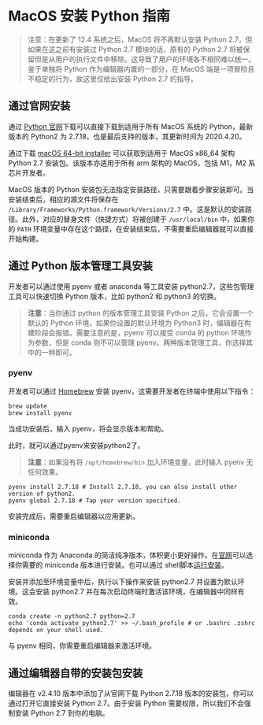 # MacOS 安装 Python 指南

> 注意：在更新了 12.4 系统之后，MacOS 将不再默认安装 Python 2.7，但如果在这之前有安装过 Python 2.7 模块的话，原有的 Python 2.7 将被保留但是从用户的执行文件中移除。这导致了用户的环境各不相同难以统一。鉴于单独将 Python 作为编辑器内置的一部分，在 MacOS 端是一项冒险且不稳定的行为，故这里仅给出安装 Python 2.7 的指导。

## 通过官网安装

通过 [Python 官网](https://www.python.org/downloads/macos/)下载可以直接下载到适用于所有 MacOS 系统的 Python，最新版本的 Python2 为 2.7.18，也是最后支持的版本，其更新时间为 2020.4.20。

通过下载 [macOS 64-bit installer](https://www.python.org/ftp/python/2.7.18/python-2.7.18-macosx10.9.pkg) 可以获取到适用于 MacOS x86_64 架构 Python 2.7 安装包。该版本亦适用于所有 arm 架构的 MacOS，包括 M1，M2 系芯片开发者。

MacOS 版本的 Python 安装包无法指定安装路径，只需要跟着步骤安装即可。当安装结束后，相应的源文件将保存在 `/Library/Frameworks/Python.framework/Versions/2.7` 中。这是默认的安装路径。此外，对应的替身文件（快捷方式）将被创建于 `/usr/local/bin` 中，如果你的 `PATH` 环境变量中存在这个路径，在安装结束后，不需要重启编辑器就可以直接开始构建。

## 通过 Python 版本管理工具安装

开发者可以通过使用 pyenv 或者 anaconda 等工具安装 python2.7，这些包管理工具可以快速切换 Python 版本，比如 python2 和 python3 的切换。

> **注意**：当你通过 python 的版本管理工具安装 Python 之后，它会设置一个默认的 Python 环境，如果你设置的默认环境为 Python3 时，编辑器在构建阶段会报错。需要注意的是，pyenv  可以接受 conda 的 python 环境作为参数，但是 conda 则不可以管理 pyenv。两种版本管理工具，你选择其中的一种即可。

### pyenv

开发者可以通过 [Homebrew](https://docs.brew.sh/) 安装 pyenv，这需要开发者在终端中使用以下指令：

```shell
brew update
brew install pyenv
```

当成功安装后，输入 pyenv，将会显示版本和帮助。

此时，就可以通过pyenv来安装python2了。

> **注意**：如果没有将 `/opt/homebrew/bin` 加入环境变量，此时输入 pyenv 无任何效果。

```shell
pyenv install 2.7.18 # Install 2.7.18, you can also install other version of python2.
pyenv global 2.7.18 # Tap your version specified.
```

安装完成后，需要重启编辑器以应用更新。

### miniconda

miniconda 作为 Anaconda 的简洁纯净版本，体积更小更好操作。在[官网](https://docs.conda.io/en/latest/miniconda.html)可以选择你需要的 miniconda 版本进行安装。也可以通过 shell脚本[运行安装](https://docs.conda.io/projects/conda/en/latest/user-guide/install/macos.html)。

安装并添加至环境变量中后，执行以下操作来安装 python2.7 并设置为默认环境。这会安装 python2.7 并在每次启动终端时激活该环境，在编辑器中同样有效。

```shell
conda create -n python2.7 python=2.7
echo 'conda activate python2.7' >> ~/.bash_profile # or .bashrc .zshrc depends on your shell used.
```

与 pyenv 相同，你需要重启编辑器来激活环境。

## 通过编辑器自带的安装包安装

编辑器在 v2.4.10 版本中添加了从官网下载 Python 2.7.18 版本的安装包，你可以通过打开它直接安装 Python 2.7。由于安装 Python 需要权限，所以我们不会强制安装 Python 2.7 到你的电脑。

